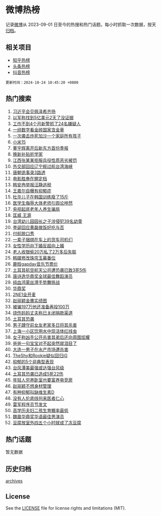 # 微博热榜

记录[微博](https://www.weibo.com)从 2023-09-01 日至今的热搜和热门话题。每小时抓取一次数据，按天[归档](archives)。

## 相关项目

- [知乎热榜](https://github.com/hotarchive/zhihu)
- [头条热榜](https://github.com/hotarchive/toutiao)
- [抖音热榜](https://github.com/hotarchive/douyin)


`更新时间：2024-10-24 10:45:20 +0800`

## 热门搜索

1. [习近平会见佩泽希齐扬](https://m.weibo.cn/search?containerid=100103type%3D1%26t%3D10%26q%3D%23%E4%B9%A0%E8%BF%91%E5%B9%B3%E4%BC%9A%E8%A7%81%E4%BD%A9%E6%B3%BD%E5%B8%8C%E9%BD%90%E6%89%AC%23&stream_entry_id=51&isnewpage=1&extparam=seat%3D1%26filter_type%3Drealtimehot%26stream_entry_id%3D51%26c_type%3D51%26pos%3D0%26q%3D%2523%25E4%25B9%25A0%25E8%25BF%2591%25E5%25B9%25B3%25E4%25BC%259A%25E8%25A7%2581%25E4%25BD%25A9%25E6%25B3%25BD%25E5%25B8%258C%25E9%25BD%2590%25E6%2589%25AC%2523%26cate%3D10103%26dgr%3D0%26display_time%3D1729737919%26pre_seqid%3D17297379193540400361679)
1. [以军称找到5亿美元2天了没证据](https://m.weibo.cn/search?containerid=100103type%3D1%26t%3D10%26q%3D%23%E4%BB%A5%E5%86%9B%E7%A7%B0%E6%89%BE%E5%88%B05%E4%BA%BF%E7%BE%8E%E5%85%832%E5%A4%A9%E4%BA%86%E6%B2%A1%E8%AF%81%E6%8D%AE%23&stream_entry_id=31&isnewpage=1&extparam=seat%3D1%26lcate%3D5001%26c_type%3D31%26cate%3D5001%26dgr%3D0%26band_rank%3D1%26realpos%3D1%26stream_entry_id%3D31%26flag%3D1%26pos%3D0%26filter_type%3Drealtimehot%26q%3D%2523%25E4%25BB%25A5%25E5%2586%259B%25E7%25A7%25B0%25E6%2589%25BE%25E5%2588%25B05%25E4%25BA%25BF%25E7%25BE%258E%25E5%2585%25832%25E5%25A4%25A9%25E4%25BA%2586%25E6%25B2%25A1%25E8%25AF%2581%25E6%258D%25AE%2523%26display_time%3D1729737919%26pre_seqid%3D17297379193540400361679)
1. [工作不到4个月新警抓了24名嫌疑人](https://m.weibo.cn/search?containerid=100103type%3D1%26t%3D10%26q%3D%23%E5%B7%A5%E4%BD%9C%E4%B8%8D%E5%88%B04%E4%B8%AA%E6%9C%88%E6%96%B0%E8%AD%A6%E6%8A%93%E4%BA%8624%E5%90%8D%E5%AB%8C%E7%96%91%E4%BA%BA%23&stream_entry_id=31&isnewpage=1&extparam=seat%3D1%26lcate%3D5001%26c_type%3D31%26cate%3D5001%26dgr%3D0%26band_rank%3D2%26realpos%3D2%26stream_entry_id%3D31%26flag%3D1%26pos%3D1%26filter_type%3Drealtimehot%26q%3D%2523%25E5%25B7%25A5%25E4%25BD%259C%25E4%25B8%258D%25E5%2588%25B04%25E4%25B8%25AA%25E6%259C%2588%25E6%2596%25B0%25E8%25AD%25A6%25E6%258A%2593%25E4%25BA%258624%25E5%2590%258D%25E5%25AB%258C%25E7%2596%2591%25E4%25BA%25BA%2523%26display_time%3D1729737919%26pre_seqid%3D17297379193540400361679)
1. [一组数字看金砖国家含金量](https://m.weibo.cn/search?containerid=100103type%3D1%26t%3D10%26q%3D%23%E4%B8%80%E7%BB%84%E6%95%B0%E5%AD%97%E7%9C%8B%E9%87%91%E7%A0%96%E5%9B%BD%E5%AE%B6%E5%90%AB%E9%87%91%E9%87%8F%23&stream_entry_id=31&isnewpage=1&extparam=seat%3D1%26lcate%3D5001%26c_type%3D31%26cate%3D5001%26dgr%3D0%26band_rank%3D3%26realpos%3D3%26stream_entry_id%3D31%26flag%3D0%26pos%3D2%26filter_type%3Drealtimehot%26q%3D%2523%25E4%25B8%2580%25E7%25BB%2584%25E6%2595%25B0%25E5%25AD%2597%25E7%259C%258B%25E9%2587%2591%25E7%25A0%2596%25E5%259B%25BD%25E5%25AE%25B6%25E5%2590%25AB%25E9%2587%2591%25E9%2587%258F%2523%26display_time%3D1729737919%26pre_seqid%3D17297379193540400361679)
1. [一次袭击炸死加沙一个家庭所有孩子](https://m.weibo.cn/search?containerid=100103type%3D1%26t%3D10%26q%3D%23%E4%B8%80%E6%AC%A1%E8%A2%AD%E5%87%BB%E7%82%B8%E6%AD%BB%E5%8A%A0%E6%B2%99%E4%B8%80%E4%B8%AA%E5%AE%B6%E5%BA%AD%E6%89%80%E6%9C%89%E5%AD%A9%E5%AD%90%23&stream_entry_id=31&isnewpage=1&extparam=seat%3D1%26lcate%3D5001%26c_type%3D31%26cate%3D5001%26dgr%3D0%26band_rank%3D4%26realpos%3D4%26stream_entry_id%3D31%26flag%3D1%26pos%3D3%26filter_type%3Drealtimehot%26q%3D%2523%25E4%25B8%2580%25E6%25AC%25A1%25E8%25A2%25AD%25E5%2587%25BB%25E7%2582%25B8%25E6%25AD%25BB%25E5%258A%25A0%25E6%25B2%2599%25E4%25B8%2580%25E4%25B8%25AA%25E5%25AE%25B6%25E5%25BA%25AD%25E6%2589%2580%25E6%259C%2589%25E5%25AD%25A9%25E5%25AD%2590%2523%26display_time%3D1729737919%26pre_seqid%3D17297379193540400361679)
1. [小米15](https://m.weibo.cn/search?containerid=100103type%3D1%26t%3D10%26q%3D%23%E5%B0%8F%E7%B1%B315%23&stream_entry_id=31&isnewpage=1&extparam=seat%3D1%26lcate%3D5001%26c_type%3D31%26cate%3D5001%26dgr%3D0%26band_rank%3D5%26realpos%3D5%26stream_entry_id%3D31%26flag%3D1%26pos%3D4%26filter_type%3Drealtimehot%26q%3D%2523%25E5%25B0%258F%25E7%25B1%25B315%2523%26display_time%3D1729737919%26pre_seqid%3D17297379193540400361679)
1. [董宇辉离开后新东方首份季报](https://m.weibo.cn/search?containerid=100103type%3D1%26t%3D10%26q%3D%23%E8%91%A3%E5%AE%87%E8%BE%89%E7%A6%BB%E5%BC%80%E5%90%8E%E6%96%B0%E4%B8%9C%E6%96%B9%E9%A6%96%E4%BB%BD%E5%AD%A3%E6%8A%A5%23&stream_entry_id=31&isnewpage=1&extparam=seat%3D1%26lcate%3D5001%26c_type%3D31%26cate%3D5001%26dgr%3D0%26band_rank%3D6%26realpos%3D6%26stream_entry_id%3D31%26flag%3D1%26pos%3D5%26filter_type%3Drealtimehot%26q%3D%2523%25E8%2591%25A3%25E5%25AE%2587%25E8%25BE%2589%25E7%25A6%25BB%25E5%25BC%2580%25E5%2590%258E%25E6%2596%25B0%25E4%25B8%259C%25E6%2596%25B9%25E9%25A6%2596%25E4%25BB%25BD%25E5%25AD%25A3%25E6%258A%25A5%2523%26display_time%3D1729737919%26pre_seqid%3D17297379193540400361679)
1. [换新补贴折学家](https://m.weibo.cn/search?containerid=100103type%3D1%26t%3D10%26q%3D%23%E6%8D%A2%E6%96%B0%E8%A1%A5%E8%B4%B4%E6%8A%98%E5%AD%A6%E5%AE%B6%23&stream_entry_id=31&isnewpage=1&extparam=seat%3D1%26filter_type%3Drealtimehot%26adid%3D260183%26c_type%3D31%26cate%3D5001%26dgr%3D0%26band_rank%3D7%26stream_entry_id%3D31%26is_ad_pos%3D1%26pos%3D6%26topic_ad%3D1%26lcate%3D5001%26q%3D%2523%25E6%258D%25A2%25E6%2596%25B0%25E8%25A1%25A5%25E8%25B4%25B4%25E6%258A%2598%25E5%25AD%25A6%25E5%25AE%25B6%2523%26display_time%3D1729737919%26pre_seqid%3D17297379193540400361679)
1. [江西张某某拒服兵役性质恶劣被罚](https://m.weibo.cn/search?containerid=100103type%3D1%26t%3D10%26q%3D%23%E6%B1%9F%E8%A5%BF%E5%BC%A0%E6%9F%90%E6%9F%90%E6%8B%92%E6%9C%8D%E5%85%B5%E5%BD%B9%E6%80%A7%E8%B4%A8%E6%81%B6%E5%8A%A3%E8%A2%AB%E7%BD%9A%23&stream_entry_id=31&isnewpage=1&extparam=seat%3D1%26lcate%3D5001%26c_type%3D31%26cate%3D5001%26dgr%3D0%26band_rank%3D7%26realpos%3D7%26stream_entry_id%3D31%26flag%3D0%26pos%3D7%26filter_type%3Drealtimehot%26q%3D%2523%25E6%25B1%259F%25E8%25A5%25BF%25E5%25BC%25A0%25E6%259F%2590%25E6%259F%2590%25E6%258B%2592%25E6%259C%258D%25E5%2585%25B5%25E5%25BD%25B9%25E6%2580%25A7%25E8%25B4%25A8%25E6%2581%25B6%25E5%258A%25A3%25E8%25A2%25AB%25E7%25BD%259A%2523%26display_time%3D1729737919%26pre_seqid%3D17297379193540400361679)
1. [外交部回应辽宁舰过航台湾海峡](https://m.weibo.cn/search?containerid=100103type%3D1%26t%3D10%26q%3D%23%E5%A4%96%E4%BA%A4%E9%83%A8%E5%9B%9E%E5%BA%94%E8%BE%BD%E5%AE%81%E8%88%B0%E8%BF%87%E8%88%AA%E5%8F%B0%E6%B9%BE%E6%B5%B7%E5%B3%A1%23&stream_entry_id=31&isnewpage=1&extparam=seat%3D1%26lcate%3D5001%26c_type%3D31%26cate%3D5001%26dgr%3D0%26band_rank%3D8%26realpos%3D8%26stream_entry_id%3D31%26flag%3D0%26pos%3D8%26filter_type%3Drealtimehot%26q%3D%2523%25E5%25A4%2596%25E4%25BA%25A4%25E9%2583%25A8%25E5%259B%259E%25E5%25BA%2594%25E8%25BE%25BD%25E5%25AE%2581%25E8%2588%25B0%25E8%25BF%2587%25E8%2588%25AA%25E5%258F%25B0%25E6%25B9%25BE%25E6%25B5%25B7%25E5%25B3%25A1%2523%26display_time%3D1729737919%26pre_seqid%3D17297379193540400361679)
1. [唐朝诡事录3路透](https://m.weibo.cn/search?containerid=100103type%3D1%26t%3D10%26q%3D%23%E5%94%90%E6%9C%9D%E8%AF%A1%E4%BA%8B%E5%BD%953%E8%B7%AF%E9%80%8F%23&stream_entry_id=31&isnewpage=1&extparam=seat%3D1%26lcate%3D5001%26c_type%3D31%26cate%3D5001%26dgr%3D0%26band_rank%3D9%26realpos%3D9%26stream_entry_id%3D31%26flag%3D1%26pos%3D9%26filter_type%3Drealtimehot%26q%3D%2523%25E5%2594%2590%25E6%259C%259D%25E8%25AF%25A1%25E4%25BA%258B%25E5%25BD%25953%25E8%25B7%25AF%25E9%2580%258F%2523%26display_time%3D1729737919%26pre_seqid%3D17297379193540400361679)
1. [电影胜券在握定档](https://m.weibo.cn/search?containerid=100103type%3D1%26t%3D10%26q%3D%23%E7%94%B5%E5%BD%B1%E8%83%9C%E5%88%B8%E5%9C%A8%E6%8F%A1%E5%AE%9A%E6%A1%A3%23&stream_entry_id=31&isnewpage=1&extparam=seat%3D1%26lcate%3D5001%26c_type%3D31%26cate%3D5001%26dgr%3D0%26band_rank%3D10%26realpos%3D10%26stream_entry_id%3D31%26flag%3D1%26pos%3D10%26filter_type%3Drealtimehot%26q%3D%2523%25E7%2594%25B5%25E5%25BD%25B1%25E8%2583%259C%25E5%2588%25B8%25E5%259C%25A8%25E6%258F%25A1%25E5%25AE%259A%25E6%25A1%25A3%2523%26display_time%3D1729737919%26pre_seqid%3D17297379193540400361679)
1. [韩安冉举报汪静逃税](https://m.weibo.cn/search?containerid=100103type%3D1%26t%3D10%26q%3D%23%E9%9F%A9%E5%AE%89%E5%86%89%E4%B8%BE%E6%8A%A5%E6%B1%AA%E9%9D%99%E9%80%83%E7%A8%8E%23&stream_entry_id=31&isnewpage=1&extparam=seat%3D1%26lcate%3D5001%26c_type%3D31%26cate%3D5001%26dgr%3D0%26band_rank%3D11%26realpos%3D11%26stream_entry_id%3D31%26flag%3D1%26pos%3D11%26filter_type%3Drealtimehot%26q%3D%2523%25E9%259F%25A9%25E5%25AE%2589%25E5%2586%2589%25E4%25B8%25BE%25E6%258A%25A5%25E6%25B1%25AA%25E9%259D%2599%25E9%2580%2583%25E7%25A8%258E%2523%26display_time%3D1729737919%26pre_seqid%3D17297379193540400361679)
1. [王嘉尔自曝有抑郁症](https://m.weibo.cn/search?containerid=100103type%3D1%26t%3D10%26q%3D%23%E7%8E%8B%E5%98%89%E5%B0%94%E8%87%AA%E6%9B%9D%E6%9C%89%E6%8A%91%E9%83%81%E7%97%87%23&stream_entry_id=31&isnewpage=1&extparam=seat%3D1%26lcate%3D5001%26c_type%3D31%26cate%3D5001%26dgr%3D0%26band_rank%3D12%26realpos%3D12%26stream_entry_id%3D31%26flag%3D1%26pos%3D12%26filter_type%3Drealtimehot%26q%3D%2523%25E7%258E%258B%25E5%2598%2589%25E5%25B0%2594%25E8%2587%25AA%25E6%259B%259D%25E6%259C%2589%25E6%258A%2591%25E9%2583%2581%25E7%2597%2587%2523%26display_time%3D1729737919%26pre_seqid%3D17297379193540400361679)
1. [杜华儿子在韩国训练瘦了15斤](https://m.weibo.cn/search?containerid=100103type%3D1%26t%3D10%26q%3D%23%E6%9D%9C%E5%8D%8E%E5%84%BF%E5%AD%90%E5%9C%A8%E9%9F%A9%E5%9B%BD%E8%AE%AD%E7%BB%83%E7%98%A6%E4%BA%8615%E6%96%A4%23&stream_entry_id=31&isnewpage=1&extparam=seat%3D1%26lcate%3D5001%26c_type%3D31%26cate%3D5001%26dgr%3D0%26band_rank%3D13%26realpos%3D13%26stream_entry_id%3D31%26flag%3D1%26pos%3D13%26filter_type%3Drealtimehot%26q%3D%2523%25E6%259D%259C%25E5%258D%258E%25E5%2584%25BF%25E5%25AD%2590%25E5%259C%25A8%25E9%259F%25A9%25E5%259B%25BD%25E8%25AE%25AD%25E7%25BB%2583%25E7%2598%25A6%25E4%25BA%258615%25E6%2596%25A4%2523%26display_time%3D1729737919%26pre_seqid%3D17297379193540400361679)
1. [医学生侮辱大体老师引舆论哗然](https://m.weibo.cn/search?containerid=100103type%3D1%26t%3D10%26q%3D%23%E5%8C%BB%E5%AD%A6%E7%94%9F%E4%BE%AE%E8%BE%B1%E5%A4%A7%E4%BD%93%E8%80%81%E5%B8%88%E5%BC%95%E8%88%86%E8%AE%BA%E5%93%97%E7%84%B6%23&stream_entry_id=31&isnewpage=1&extparam=seat%3D1%26lcate%3D5001%26c_type%3D31%26cate%3D5001%26dgr%3D0%26band_rank%3D14%26realpos%3D14%26stream_entry_id%3D31%26flag%3D2%26pos%3D14%26filter_type%3Drealtimehot%26q%3D%2523%25E5%258C%25BB%25E5%25AD%25A6%25E7%2594%259F%25E4%25BE%25AE%25E8%25BE%25B1%25E5%25A4%25A7%25E4%25BD%2593%25E8%2580%2581%25E5%25B8%2588%25E5%25BC%2595%25E8%2588%2586%25E8%25AE%25BA%25E5%2593%2597%25E7%2584%25B6%2523%26display_time%3D1729737919%26pre_seqid%3D17297379193540400361679)
1. [央视起底老年人养生骗局](https://m.weibo.cn/search?containerid=100103type%3D1%26t%3D10%26q%3D%23%E5%A4%AE%E8%A7%86%E8%B5%B7%E5%BA%95%E8%80%81%E5%B9%B4%E4%BA%BA%E5%85%BB%E7%94%9F%E9%AA%97%E5%B1%80%23&stream_entry_id=31&isnewpage=1&extparam=seat%3D1%26lcate%3D5001%26c_type%3D31%26cate%3D5001%26dgr%3D0%26band_rank%3D15%26realpos%3D15%26stream_entry_id%3D31%26flag%3D1%26pos%3D15%26filter_type%3Drealtimehot%26q%3D%2523%25E5%25A4%25AE%25E8%25A7%2586%25E8%25B5%25B7%25E5%25BA%2595%25E8%2580%2581%25E5%25B9%25B4%25E4%25BA%25BA%25E5%2585%25BB%25E7%2594%259F%25E9%25AA%2597%25E5%25B1%2580%2523%26display_time%3D1729737919%26pre_seqid%3D17297379193540400361679)
1. [匡威 王源](https://m.weibo.cn/search?containerid=100103type%3D1%26t%3D10%26q%3D%E5%8C%A1%E5%A8%81+%E7%8E%8B%E6%BA%90&stream_entry_id=31&isnewpage=1&extparam=seat%3D1%26lcate%3D5001%26c_type%3D31%26cate%3D5001%26dgr%3D0%26band_rank%3D16%26realpos%3D16%26stream_entry_id%3D31%26flag%3D2%26pos%3D16%26filter_type%3Drealtimehot%26q%3D%25E5%258C%25A1%25E5%25A8%2581%2520%25E7%258E%258B%25E6%25BA%2590%26display_time%3D1729737919%26pre_seqid%3D17297379193540400361679)
1. [台湾幼儿园园长之子涉侵犯39名幼童](https://m.weibo.cn/search?containerid=100103type%3D1%26t%3D10%26q%3D%23%E5%8F%B0%E6%B9%BE%E5%B9%BC%E5%84%BF%E5%9B%AD%E5%9B%AD%E9%95%BF%E4%B9%8B%E5%AD%90%E6%B6%89%E4%BE%B5%E7%8A%AF39%E5%90%8D%E5%B9%BC%E7%AB%A5%23&stream_entry_id=31&isnewpage=1&extparam=seat%3D1%26lcate%3D5001%26c_type%3D31%26cate%3D5001%26dgr%3D0%26band_rank%3D17%26realpos%3D17%26stream_entry_id%3D31%26flag%3D0%26pos%3D17%26filter_type%3Drealtimehot%26q%3D%2523%25E5%258F%25B0%25E6%25B9%25BE%25E5%25B9%25BC%25E5%2584%25BF%25E5%259B%25AD%25E5%259B%25AD%25E9%2595%25BF%25E4%25B9%258B%25E5%25AD%2590%25E6%25B6%2589%25E4%25BE%25B5%25E7%258A%25AF39%25E5%2590%258D%25E5%25B9%25BC%25E7%25AB%25A5%2523%26display_time%3D1729737919%26pre_seqid%3D17297379193540400361679)
1. [李诞回应黄磊做饭好吃与否](https://m.weibo.cn/search?containerid=100103type%3D1%26t%3D10%26q%3D%23%E6%9D%8E%E8%AF%9E%E5%9B%9E%E5%BA%94%E9%BB%84%E7%A3%8A%E5%81%9A%E9%A5%AD%E5%A5%BD%E5%90%83%E4%B8%8E%E5%90%A6%23&stream_entry_id=31&isnewpage=1&extparam=seat%3D1%26lcate%3D5001%26c_type%3D31%26cate%3D5001%26dgr%3D0%26band_rank%3D18%26realpos%3D18%26stream_entry_id%3D31%26flag%3D2%26pos%3D18%26filter_type%3Drealtimehot%26q%3D%2523%25E6%259D%258E%25E8%25AF%259E%25E5%259B%259E%25E5%25BA%2594%25E9%25BB%2584%25E7%25A3%258A%25E5%2581%259A%25E9%25A5%25AD%25E5%25A5%25BD%25E5%2590%2583%25E4%25B8%258E%25E5%2590%25A6%2523%26display_time%3D1729737919%26pre_seqid%3D17297379193540400361679)
1. [付航脱口秀](https://m.weibo.cn/search?containerid=100103type%3D1%26t%3D10%26q%3D%E4%BB%98%E8%88%AA%E8%84%B1%E5%8F%A3%E7%A7%80&stream_entry_id=31&isnewpage=1&extparam=seat%3D1%26lcate%3D5001%26c_type%3D31%26cate%3D5001%26dgr%3D0%26band_rank%3D19%26realpos%3D19%26stream_entry_id%3D31%26flag%3D0%26pos%3D19%26filter_type%3Drealtimehot%26q%3D%25E4%25BB%2598%25E8%2588%25AA%25E8%2584%25B1%25E5%258F%25A3%25E7%25A7%2580%26display_time%3D1729737919%26pre_seqid%3D17297379193540400361679)
1. [一辈子捆绑在车上的货车司机们](https://m.weibo.cn/search?containerid=100103type%3D1%26t%3D10%26q%3D%23%E4%B8%80%E8%BE%88%E5%AD%90%E6%8D%86%E7%BB%91%E5%9C%A8%E8%BD%A6%E4%B8%8A%E7%9A%84%E8%B4%A7%E8%BD%A6%E5%8F%B8%E6%9C%BA%E4%BB%AC%23&stream_entry_id=31&isnewpage=1&extparam=seat%3D1%26lcate%3D5001%26c_type%3D31%26cate%3D5001%26dgr%3D0%26band_rank%3D20%26realpos%3D20%26stream_entry_id%3D31%26flag%3D1%26pos%3D20%26filter_type%3Drealtimehot%26q%3D%2523%25E4%25B8%2580%25E8%25BE%2588%25E5%25AD%2590%25E6%258D%2586%25E7%25BB%2591%25E5%259C%25A8%25E8%25BD%25A6%25E4%25B8%258A%25E7%259A%2584%25E8%25B4%25A7%25E8%25BD%25A6%25E5%258F%25B8%25E6%259C%25BA%25E4%25BB%25AC%2523%26display_time%3D1729737919%26pre_seqid%3D17297379193540400361679)
1. [女性学历向下婚反超向上婚](https://m.weibo.cn/search?containerid=100103type%3D1%26t%3D10%26q%3D%23%E5%A5%B3%E6%80%A7%E5%AD%A6%E5%8E%86%E5%90%91%E4%B8%8B%E5%A9%9A%E5%8F%8D%E8%B6%85%E5%90%91%E4%B8%8A%E5%A9%9A%23&stream_entry_id=31&isnewpage=1&extparam=seat%3D1%26lcate%3D5001%26c_type%3D31%26cate%3D5001%26dgr%3D0%26band_rank%3D21%26realpos%3D21%26stream_entry_id%3D31%26flag%3D1%26pos%3D21%26filter_type%3Drealtimehot%26q%3D%2523%25E5%25A5%25B3%25E6%2580%25A7%25E5%25AD%25A6%25E5%258E%2586%25E5%2590%2591%25E4%25B8%258B%25E5%25A9%259A%25E5%258F%258D%25E8%25B6%2585%25E5%2590%2591%25E4%25B8%258A%25E5%25A9%259A%2523%26display_time%3D1729737919%26pre_seqid%3D17297379193540400361679)
1. [老人收银偷20万私了2万多后失联](https://m.weibo.cn/search?containerid=100103type%3D1%26t%3D10%26q%3D%23%E8%80%81%E4%BA%BA%E6%94%B6%E9%93%B6%E5%81%B720%E4%B8%87%E7%A7%81%E4%BA%862%E4%B8%87%E5%A4%9A%E5%90%8E%E5%A4%B1%E8%81%94%23&stream_entry_id=31&isnewpage=1&extparam=seat%3D1%26lcate%3D5001%26c_type%3D31%26cate%3D5001%26dgr%3D0%26band_rank%3D22%26realpos%3D22%26stream_entry_id%3D31%26flag%3D1%26pos%3D22%26filter_type%3Drealtimehot%26q%3D%2523%25E8%2580%2581%25E4%25BA%25BA%25E6%2594%25B6%25E9%2593%25B6%25E5%2581%25B720%25E4%25B8%2587%25E7%25A7%2581%25E4%25BA%25862%25E4%25B8%2587%25E5%25A4%259A%25E5%2590%258E%25E5%25A4%25B1%25E8%2581%2594%2523%26display_time%3D1729737919%26pre_seqid%3D17297379193540400361679)
1. [韩媒修改珠帘玉幕番位](https://m.weibo.cn/search?containerid=100103type%3D1%26t%3D10%26q%3D%23%E9%9F%A9%E5%AA%92%E4%BF%AE%E6%94%B9%E7%8F%A0%E5%B8%98%E7%8E%89%E5%B9%95%E7%95%AA%E4%BD%8D%23&stream_entry_id=31&isnewpage=1&extparam=seat%3D1%26lcate%3D5001%26c_type%3D31%26cate%3D5001%26dgr%3D0%26band_rank%3D23%26realpos%3D23%26stream_entry_id%3D31%26flag%3D1%26pos%3D23%26filter_type%3Drealtimehot%26q%3D%2523%25E9%259F%25A9%25E5%25AA%2592%25E4%25BF%25AE%25E6%2594%25B9%25E7%258F%25A0%25E5%25B8%2598%25E7%258E%2589%25E5%25B9%2595%25E7%2595%25AA%25E4%25BD%258D%2523%26display_time%3D1729737919%26pre_seqid%3D17297379193540400361679)
1. [鹿晗gapday音乐节票价](https://m.weibo.cn/search?containerid=100103type%3D1%26t%3D10%26q%3D%23%E9%B9%BF%E6%99%97gapday%E9%9F%B3%E4%B9%90%E8%8A%82%E7%A5%A8%E4%BB%B7%23&stream_entry_id=31&isnewpage=1&extparam=seat%3D1%26lcate%3D5001%26c_type%3D31%26cate%3D5001%26dgr%3D0%26band_rank%3D24%26realpos%3D24%26stream_entry_id%3D31%26flag%3D0%26pos%3D24%26filter_type%3Drealtimehot%26q%3D%2523%25E9%25B9%25BF%25E6%2599%2597gapday%25E9%259F%25B3%25E4%25B9%2590%25E8%258A%2582%25E7%25A5%25A8%25E4%25BB%25B7%2523%26display_time%3D1729737919%26pre_seqid%3D17297379193540400361679)
1. [土耳其航空航天公司遭恐袭已致3死5伤](https://m.weibo.cn/search?containerid=100103type%3D1%26t%3D10%26q%3D%23%E5%9C%9F%E8%80%B3%E5%85%B6%E8%88%AA%E7%A9%BA%E8%88%AA%E5%A4%A9%E5%85%AC%E5%8F%B8%E9%81%AD%E6%81%90%E8%A2%AD%E5%B7%B2%E8%87%B43%E6%AD%BB5%E4%BC%A4%23&stream_entry_id=31&isnewpage=1&extparam=seat%3D1%26lcate%3D5001%26c_type%3D31%26cate%3D5001%26dgr%3D0%26band_rank%3D25%26realpos%3D25%26stream_entry_id%3D31%26flag%3D1%26pos%3D25%26filter_type%3Drealtimehot%26q%3D%2523%25E5%259C%259F%25E8%2580%25B3%25E5%2585%25B6%25E8%2588%25AA%25E7%25A9%25BA%25E8%2588%25AA%25E5%25A4%25A9%25E5%2585%25AC%25E5%258F%25B8%25E9%2581%25AD%25E6%2581%2590%25E8%25A2%25AD%25E5%25B7%25B2%25E8%2587%25B43%25E6%25AD%25BB5%25E4%25BC%25A4%2523%26display_time%3D1729737919%26pre_seqid%3D17297379193540400361679)
1. [唐诗逸华鼎奖全球最佳舞蹈演员](https://m.weibo.cn/search?containerid=100103type%3D1%26t%3D10%26q%3D%23%E5%94%90%E8%AF%97%E9%80%B8%E5%8D%8E%E9%BC%8E%E5%A5%96%E5%85%A8%E7%90%83%E6%9C%80%E4%BD%B3%E8%88%9E%E8%B9%88%E6%BC%94%E5%91%98%23&stream_entry_id=31&isnewpage=1&extparam=seat%3D1%26lcate%3D5001%26c_type%3D31%26cate%3D5001%26dgr%3D0%26band_rank%3D26%26realpos%3D26%26stream_entry_id%3D31%26flag%3D1%26pos%3D26%26filter_type%3Drealtimehot%26q%3D%2523%25E5%2594%2590%25E8%25AF%2597%25E9%2580%25B8%25E5%258D%258E%25E9%25BC%258E%25E5%25A5%2596%25E5%2585%25A8%25E7%2590%2583%25E6%259C%2580%25E4%25BD%25B3%25E8%2588%259E%25E8%25B9%2588%25E6%25BC%2594%25E5%2591%2598%2523%26display_time%3D1729737919%26pre_seqid%3D17297379193540400361679)
1. [纯血鸿蒙丝滑手势舞挑战](https://m.weibo.cn/search?containerid=100103type%3D1%26t%3D10%26q%3D%23%E7%BA%AF%E8%A1%80%E9%B8%BF%E8%92%99%E4%B8%9D%E6%BB%91%E6%89%8B%E5%8A%BF%E8%88%9E%E6%8C%91%E6%88%98%23&stream_entry_id=31&isnewpage=1&extparam=seat%3D1%26filter_type%3Drealtimehot%26adid%3D260086%26c_type%3D31%26cate%3D5001%26dgr%3D0%26band_rank%3D27%26realpos%3D27%26stream_entry_id%3D31%26flag%3D0%26pos%3D27%26lcate%3D5001%26q%3D%2523%25E7%25BA%25AF%25E8%25A1%2580%25E9%25B8%25BF%25E8%2592%2599%25E4%25B8%259D%25E6%25BB%2591%25E6%2589%258B%25E5%258A%25BF%25E8%2588%259E%25E6%258C%2591%25E6%2588%2598%2523%26display_time%3D1729737919%26pre_seqid%3D17297379193540400361679)
1. [华鼎奖](https://m.weibo.cn/search?containerid=100103type%3D1%26t%3D10%26q%3D%E5%8D%8E%E9%BC%8E%E5%A5%96&stream_entry_id=31&isnewpage=1&extparam=seat%3D1%26lcate%3D5001%26c_type%3D31%26cate%3D5001%26dgr%3D0%26band_rank%3D28%26realpos%3D28%26stream_entry_id%3D31%26flag%3D0%26pos%3D28%26filter_type%3Drealtimehot%26q%3D%25E5%258D%258E%25E9%25BC%258E%25E5%25A5%2596%26display_time%3D1729737919%26pre_seqid%3D17297379193540400361679)
1. [2NE1全开麦](https://m.weibo.cn/search?containerid=100103type%3D1%26t%3D10%26q%3D2NE1%E5%85%A8%E5%BC%80%E9%BA%A6&stream_entry_id=31&isnewpage=1&extparam=seat%3D1%26lcate%3D5001%26c_type%3D31%26cate%3D5001%26dgr%3D0%26band_rank%3D29%26realpos%3D29%26stream_entry_id%3D31%26flag%3D1%26pos%3D29%26filter_type%3Drealtimehot%26q%3D2NE1%25E5%2585%25A8%25E5%25BC%2580%25E9%25BA%25A6%26display_time%3D1729737919%26pre_seqid%3D17297379193540400361679)
1. [赵丽颖金鹰实绩图](https://m.weibo.cn/search?containerid=100103type%3D1%26t%3D10%26q%3D%23%E8%B5%B5%E4%B8%BD%E9%A2%96%E9%87%91%E9%B9%B0%E5%AE%9E%E7%BB%A9%E5%9B%BE%23&stream_entry_id=31&isnewpage=1&extparam=seat%3D1%26lcate%3D5001%26c_type%3D31%26cate%3D5001%26dgr%3D0%26band_rank%3D30%26realpos%3D30%26stream_entry_id%3D31%26flag%3D0%26pos%3D30%26filter_type%3Drealtimehot%26q%3D%2523%25E8%25B5%25B5%25E4%25B8%25BD%25E9%25A2%2596%25E9%2587%2591%25E9%25B9%25B0%25E5%25AE%259E%25E7%25BB%25A9%25E5%259B%25BE%2523%26display_time%3D1729737919%26pre_seqid%3D17297379193540400361679)
1. [被骗197万他还准备再投100万](https://m.weibo.cn/search?containerid=100103type%3D1%26t%3D10%26q%3D%23%E8%A2%AB%E9%AA%97197%E4%B8%87%E4%BB%96%E8%BF%98%E5%87%86%E5%A4%87%E5%86%8D%E6%8A%95100%E4%B8%87%23&stream_entry_id=31&isnewpage=1&extparam=seat%3D1%26lcate%3D5001%26c_type%3D31%26cate%3D5001%26dgr%3D0%26band_rank%3D31%26realpos%3D31%26stream_entry_id%3D31%26flag%3D1%26pos%3D31%26filter_type%3Drealtimehot%26q%3D%2523%25E8%25A2%25AB%25E9%25AA%2597197%25E4%25B8%2587%25E4%25BB%2596%25E8%25BF%2598%25E5%2587%2586%25E5%25A4%2587%25E5%2586%258D%25E6%258A%2595100%25E4%25B8%2587%2523%26display_time%3D1729737919%26pre_seqid%3D17297379193540400361679)
1. [烧伤妈妈丈夫称已关闭捐款渠道](https://m.weibo.cn/search?containerid=100103type%3D1%26t%3D10%26q%3D%23%E7%83%A7%E4%BC%A4%E5%A6%88%E5%A6%88%E4%B8%88%E5%A4%AB%E7%A7%B0%E5%B7%B2%E5%85%B3%E9%97%AD%E6%8D%90%E6%AC%BE%E6%B8%A0%E9%81%93%23&stream_entry_id=31&isnewpage=1&extparam=seat%3D1%26lcate%3D5001%26c_type%3D31%26cate%3D5001%26dgr%3D0%26band_rank%3D32%26realpos%3D32%26stream_entry_id%3D31%26flag%3D1%26pos%3D32%26filter_type%3Drealtimehot%26q%3D%2523%25E7%2583%25A7%25E4%25BC%25A4%25E5%25A6%2588%25E5%25A6%2588%25E4%25B8%2588%25E5%25A4%25AB%25E7%25A7%25B0%25E5%25B7%25B2%25E5%2585%25B3%25E9%2597%25AD%25E6%258D%2590%25E6%25AC%25BE%25E6%25B8%25A0%25E9%2581%2593%2523%26display_time%3D1729737919%26pre_seqid%3D17297379193540400361679)
1. [土耳其恐袭](https://m.weibo.cn/search?containerid=100103type%3D1%26t%3D10%26q%3D%23%E5%9C%9F%E8%80%B3%E5%85%B6%E6%81%90%E8%A2%AD%23&stream_entry_id=31&isnewpage=1&extparam=seat%3D1%26lcate%3D5001%26c_type%3D31%26cate%3D5001%26dgr%3D0%26band_rank%3D33%26realpos%3D33%26stream_entry_id%3D31%26flag%3D0%26pos%3D33%26filter_type%3Drealtimehot%26q%3D%2523%25E5%259C%259F%25E8%2580%25B3%25E5%2585%25B6%25E6%2581%2590%25E8%25A2%25AD%2523%26display_time%3D1729737919%26pre_seqid%3D17297379193540400361679)
1. [男子蹲守前女友老家多日将其杀害](https://m.weibo.cn/search?containerid=100103type%3D1%26t%3D10%26q%3D%23%E7%94%B7%E5%AD%90%E8%B9%B2%E5%AE%88%E5%89%8D%E5%A5%B3%E5%8F%8B%E8%80%81%E5%AE%B6%E5%A4%9A%E6%97%A5%E5%B0%86%E5%85%B6%E6%9D%80%E5%AE%B3%23&stream_entry_id=31&isnewpage=1&extparam=seat%3D1%26lcate%3D5001%26c_type%3D31%26cate%3D5001%26dgr%3D0%26band_rank%3D34%26realpos%3D34%26stream_entry_id%3D31%26flag%3D0%26pos%3D34%26filter_type%3Drealtimehot%26q%3D%2523%25E7%2594%25B7%25E5%25AD%2590%25E8%25B9%25B2%25E5%25AE%2588%25E5%2589%258D%25E5%25A5%25B3%25E5%258F%258B%25E8%2580%2581%25E5%25AE%25B6%25E5%25A4%259A%25E6%2597%25A5%25E5%25B0%2586%25E5%2585%25B6%25E6%259D%2580%25E5%25AE%25B3%2523%26display_time%3D1729737919%26pre_seqid%3D17297379193540400361679)
1. [上海一小区饮用水中现活体红线虫](https://m.weibo.cn/search?containerid=100103type%3D1%26t%3D10%26q%3D%23%E4%B8%8A%E6%B5%B7%E4%B8%80%E5%B0%8F%E5%8C%BA%E9%A5%AE%E7%94%A8%E6%B0%B4%E4%B8%AD%E7%8E%B0%E6%B4%BB%E4%BD%93%E7%BA%A2%E7%BA%BF%E8%99%AB%23&stream_entry_id=31&isnewpage=1&extparam=seat%3D1%26lcate%3D5001%26c_type%3D31%26cate%3D5001%26dgr%3D0%26band_rank%3D35%26realpos%3D35%26stream_entry_id%3D31%26flag%3D0%26pos%3D35%26filter_type%3Drealtimehot%26q%3D%2523%25E4%25B8%258A%25E6%25B5%25B7%25E4%25B8%2580%25E5%25B0%258F%25E5%258C%25BA%25E9%25A5%25AE%25E7%2594%25A8%25E6%25B0%25B4%25E4%25B8%25AD%25E7%258E%25B0%25E6%25B4%25BB%25E4%25BD%2593%25E7%25BA%25A2%25E7%25BA%25BF%25E8%2599%25AB%2523%26display_time%3D1729737919%26pre_seqid%3D17297379193540400361679)
1. [女子称凶手公开杀害其弟后还向周围炫耀](https://m.weibo.cn/search?containerid=100103type%3D1%26t%3D10%26q%3D%23%E5%A5%B3%E5%AD%90%E7%A7%B0%E5%87%B6%E6%89%8B%E5%85%AC%E5%BC%80%E6%9D%80%E5%AE%B3%E5%85%B6%E5%BC%9F%E5%90%8E%E8%BF%98%E5%90%91%E5%91%A8%E5%9B%B4%E7%82%AB%E8%80%80%23&stream_entry_id=31&isnewpage=1&extparam=seat%3D1%26lcate%3D5001%26c_type%3D31%26cate%3D5001%26dgr%3D0%26band_rank%3D36%26realpos%3D36%26stream_entry_id%3D31%26flag%3D0%26pos%3D36%26filter_type%3Drealtimehot%26q%3D%2523%25E5%25A5%25B3%25E5%25AD%2590%25E7%25A7%25B0%25E5%2587%25B6%25E6%2589%258B%25E5%2585%25AC%25E5%25BC%2580%25E6%259D%2580%25E5%25AE%25B3%25E5%2585%25B6%25E5%25BC%259F%25E5%2590%258E%25E8%25BF%2598%25E5%2590%2591%25E5%2591%25A8%25E5%259B%25B4%25E7%2582%25AB%25E8%2580%2580%2523%26display_time%3D1729737919%26pre_seqid%3D17297379193540400361679)
1. [爸爸一句宝宝对不起突然就泪目了](https://m.weibo.cn/search?containerid=100103type%3D1%26t%3D10%26q%3D%23%E7%88%B8%E7%88%B8%E4%B8%80%E5%8F%A5%E5%AE%9D%E5%AE%9D%E5%AF%B9%E4%B8%8D%E8%B5%B7%E7%AA%81%E7%84%B6%E5%B0%B1%E6%B3%AA%E7%9B%AE%E4%BA%86%23&stream_entry_id=31&isnewpage=1&extparam=seat%3D1%26lcate%3D5001%26c_type%3D31%26cate%3D5001%26dgr%3D0%26band_rank%3D37%26realpos%3D37%26stream_entry_id%3D31%26flag%3D0%26pos%3D37%26filter_type%3Drealtimehot%26q%3D%2523%25E7%2588%25B8%25E7%2588%25B8%25E4%25B8%2580%25E5%258F%25A5%25E5%25AE%259D%25E5%25AE%259D%25E5%25AF%25B9%25E4%25B8%258D%25E8%25B5%25B7%25E7%25AA%2581%25E7%2584%25B6%25E5%25B0%25B1%25E6%25B3%25AA%25E7%259B%25AE%25E4%25BA%2586%2523%26display_time%3D1729737919%26pre_seqid%3D17297379193540400361679)
1. [大连一男子在水产市场遭杀害](https://m.weibo.cn/search?containerid=100103type%3D1%26t%3D10%26q%3D%23%E5%A4%A7%E8%BF%9E%E4%B8%80%E7%94%B7%E5%AD%90%E5%9C%A8%E6%B0%B4%E4%BA%A7%E5%B8%82%E5%9C%BA%E9%81%AD%E6%9D%80%E5%AE%B3%23&stream_entry_id=31&isnewpage=1&extparam=seat%3D1%26lcate%3D5001%26c_type%3D31%26cate%3D5001%26dgr%3D0%26band_rank%3D38%26realpos%3D38%26stream_entry_id%3D31%26flag%3D0%26pos%3D38%26filter_type%3Drealtimehot%26q%3D%2523%25E5%25A4%25A7%25E8%25BF%259E%25E4%25B8%2580%25E7%2594%25B7%25E5%25AD%2590%25E5%259C%25A8%25E6%25B0%25B4%25E4%25BA%25A7%25E5%25B8%2582%25E5%259C%25BA%25E9%2581%25AD%25E6%259D%2580%25E5%25AE%25B3%2523%26display_time%3D1729737919%26pre_seqid%3D17297379193540400361679)
1. [TheShy和Rookie疑似回归iG](https://m.weibo.cn/search?containerid=100103type%3D1%26t%3D10%26q%3D%23TheShy%E5%92%8CRookie%E7%96%91%E4%BC%BC%E5%9B%9E%E5%BD%92iG%23&stream_entry_id=31&isnewpage=1&extparam=seat%3D1%26lcate%3D5001%26c_type%3D31%26cate%3D5001%26dgr%3D0%26band_rank%3D39%26realpos%3D39%26stream_entry_id%3D31%26flag%3D1%26pos%3D39%26filter_type%3Drealtimehot%26q%3D%2523TheShy%25E5%2592%258CRookie%25E7%2596%2591%25E4%25BC%25BC%25E5%259B%259E%25E5%25BD%2592iG%2523%26display_time%3D1729737919%26pre_seqid%3D17297379193540400361679)
1. [抑郁的5个非典型表现](https://m.weibo.cn/search?containerid=100103type%3D1%26t%3D10%26q%3D%23%E6%8A%91%E9%83%81%E7%9A%845%E4%B8%AA%E9%9D%9E%E5%85%B8%E5%9E%8B%E8%A1%A8%E7%8E%B0%23&stream_entry_id=31&isnewpage=1&extparam=seat%3D1%26lcate%3D5001%26c_type%3D31%26cate%3D5001%26dgr%3D0%26band_rank%3D40%26realpos%3D40%26stream_entry_id%3D31%26flag%3D0%26pos%3D40%26filter_type%3Drealtimehot%26q%3D%2523%25E6%258A%2591%25E9%2583%2581%25E7%259A%25845%25E4%25B8%25AA%25E9%259D%259E%25E5%2585%25B8%25E5%259E%258B%25E8%25A1%25A8%25E7%258E%25B0%2523%26display_time%3D1729737919%26pre_seqid%3D17297379193540400361679)
1. [台风潭美最强或达强台风级](https://m.weibo.cn/search?containerid=100103type%3D1%26t%3D10%26q%3D%23%E5%8F%B0%E9%A3%8E%E6%BD%AD%E7%BE%8E%E6%9C%80%E5%BC%BA%E6%88%96%E8%BE%BE%E5%BC%BA%E5%8F%B0%E9%A3%8E%E7%BA%A7%23&stream_entry_id=31&isnewpage=1&extparam=seat%3D1%26lcate%3D5001%26c_type%3D31%26cate%3D5001%26dgr%3D0%26band_rank%3D41%26realpos%3D41%26stream_entry_id%3D31%26flag%3D0%26pos%3D41%26filter_type%3Drealtimehot%26q%3D%2523%25E5%258F%25B0%25E9%25A3%258E%25E6%25BD%25AD%25E7%25BE%258E%25E6%259C%2580%25E5%25BC%25BA%25E6%2588%2596%25E8%25BE%25BE%25E5%25BC%25BA%25E5%258F%25B0%25E9%25A3%258E%25E7%25BA%25A7%2523%26display_time%3D1729737919%26pre_seqid%3D17297379193540400361679)
1. [土耳其恐袭已造成5死22伤](https://m.weibo.cn/search?containerid=100103type%3D1%26t%3D10%26q%3D%23%E5%9C%9F%E8%80%B3%E5%85%B6%E6%81%90%E8%A2%AD%E5%B7%B2%E9%80%A0%E6%88%905%E6%AD%BB22%E4%BC%A4%23&stream_entry_id=31&isnewpage=1&extparam=seat%3D1%26lcate%3D5001%26c_type%3D31%26cate%3D5001%26dgr%3D0%26band_rank%3D42%26realpos%3D42%26stream_entry_id%3D31%26flag%3D0%26pos%3D42%26filter_type%3Drealtimehot%26q%3D%2523%25E5%259C%259F%25E8%2580%25B3%25E5%2585%25B6%25E6%2581%2590%25E8%25A2%25AD%25E5%25B7%25B2%25E9%2580%25A0%25E6%2588%25905%25E6%25AD%25BB22%25E4%25BC%25A4%2523%26display_time%3D1729737919%26pre_seqid%3D17297379193540400361679)
1. [年轻人穷养卧室也要富养电竞房](https://m.weibo.cn/search?containerid=100103type%3D1%26t%3D10%26q%3D%23%E5%B9%B4%E8%BD%BB%E4%BA%BA%E7%A9%B7%E5%85%BB%E5%8D%A7%E5%AE%A4%E4%B9%9F%E8%A6%81%E5%AF%8C%E5%85%BB%E7%94%B5%E7%AB%9E%E6%88%BF%23&stream_entry_id=31&isnewpage=1&extparam=seat%3D1%26lcate%3D5001%26c_type%3D31%26cate%3D5001%26dgr%3D0%26band_rank%3D43%26realpos%3D43%26stream_entry_id%3D31%26flag%3D0%26pos%3D43%26filter_type%3Drealtimehot%26q%3D%2523%25E5%25B9%25B4%25E8%25BD%25BB%25E4%25BA%25BA%25E7%25A9%25B7%25E5%2585%25BB%25E5%258D%25A7%25E5%25AE%25A4%25E4%25B9%259F%25E8%25A6%2581%25E5%25AF%258C%25E5%2585%25BB%25E7%2594%25B5%25E7%25AB%259E%25E6%2588%25BF%2523%26display_time%3D1729737919%26pre_seqid%3D17297379193540400361679)
1. [赵丽颖不想身材管理](https://m.weibo.cn/search?containerid=100103type%3D1%26t%3D10%26q%3D%23%E8%B5%B5%E4%B8%BD%E9%A2%96%E4%B8%8D%E6%83%B3%E8%BA%AB%E6%9D%90%E7%AE%A1%E7%90%86%23&stream_entry_id=31&isnewpage=1&extparam=seat%3D1%26lcate%3D5001%26c_type%3D31%26cate%3D5001%26dgr%3D0%26band_rank%3D44%26realpos%3D44%26stream_entry_id%3D31%26flag%3D0%26pos%3D44%26filter_type%3Drealtimehot%26q%3D%2523%25E8%25B5%25B5%25E4%25B8%25BD%25E9%25A2%2596%25E4%25B8%258D%25E6%2583%25B3%25E8%25BA%25AB%25E6%259D%2590%25E7%25AE%25A1%25E7%2590%2586%2523%26display_time%3D1729737919%26pre_seqid%3D17297379193540400361679)
1. [有种抑郁叫缺维生素D](https://m.weibo.cn/search?containerid=100103type%3D1%26t%3D10%26q%3D%23%E6%9C%89%E7%A7%8D%E6%8A%91%E9%83%81%E5%8F%AB%E7%BC%BA%E7%BB%B4%E7%94%9F%E7%B4%A0D%23&stream_entry_id=31&isnewpage=1&extparam=seat%3D1%26lcate%3D5001%26c_type%3D31%26cate%3D5001%26dgr%3D0%26band_rank%3D45%26realpos%3D45%26stream_entry_id%3D31%26flag%3D0%26pos%3D45%26filter_type%3Drealtimehot%26q%3D%2523%25E6%259C%2589%25E7%25A7%258D%25E6%258A%2591%25E9%2583%2581%25E5%258F%25AB%25E7%25BC%25BA%25E7%25BB%25B4%25E7%2594%259F%25E7%25B4%25A0D%2523%26display_time%3D1729737919%26pre_seqid%3D17297379193540400361679)
1. [没有人伦底线何来医者仁心](https://m.weibo.cn/search?containerid=100103type%3D1%26t%3D10%26q%3D%E6%B2%A1%E6%9C%89%E4%BA%BA%E4%BC%A6%E5%BA%95%E7%BA%BF%E4%BD%95%E6%9D%A5%E5%8C%BB%E8%80%85%E4%BB%81%E5%BF%83&stream_entry_id=31&isnewpage=1&extparam=seat%3D1%26lcate%3D5001%26c_type%3D31%26cate%3D5001%26dgr%3D0%26band_rank%3D46%26realpos%3D46%26stream_entry_id%3D31%26flag%3D1%26pos%3D46%26filter_type%3Drealtimehot%26q%3D%25E6%25B2%25A1%25E6%259C%2589%25E4%25BA%25BA%25E4%25BC%25A6%25E5%25BA%2595%25E7%25BA%25BF%25E4%25BD%2595%25E6%259D%25A5%25E5%258C%25BB%25E8%2580%2585%25E4%25BB%2581%25E5%25BF%2583%26display_time%3D1729737919%26pre_seqid%3D17297379193540400361679)
1. [雷军程序员节发文](https://m.weibo.cn/search?containerid=100103type%3D1%26t%3D10%26q%3D%23%E9%9B%B7%E5%86%9B%E7%A8%8B%E5%BA%8F%E5%91%98%E8%8A%82%E5%8F%91%E6%96%87%23&stream_entry_id=31&isnewpage=1&extparam=seat%3D1%26lcate%3D5001%26c_type%3D31%26cate%3D5001%26dgr%3D0%26band_rank%3D47%26realpos%3D47%26stream_entry_id%3D31%26flag%3D1%26pos%3D47%26filter_type%3Drealtimehot%26q%3D%2523%25E9%259B%25B7%25E5%2586%259B%25E7%25A8%258B%25E5%25BA%258F%25E5%2591%2598%25E8%258A%2582%25E5%258F%2591%25E6%2596%2587%2523%26display_time%3D1729737919%26pre_seqid%3D17297379193540400361679)
1. [高学历夫妇二孩生育概率最低](https://m.weibo.cn/search?containerid=100103type%3D1%26t%3D10%26q%3D%23%E9%AB%98%E5%AD%A6%E5%8E%86%E5%A4%AB%E5%A6%87%E4%BA%8C%E5%AD%A9%E7%94%9F%E8%82%B2%E6%A6%82%E7%8E%87%E6%9C%80%E4%BD%8E%23&stream_entry_id=31&isnewpage=1&extparam=seat%3D1%26lcate%3D5001%26c_type%3D31%26cate%3D5001%26dgr%3D0%26band_rank%3D48%26realpos%3D48%26stream_entry_id%3D31%26flag%3D1%26pos%3D48%26filter_type%3Drealtimehot%26q%3D%2523%25E9%25AB%2598%25E5%25AD%25A6%25E5%258E%2586%25E5%25A4%25AB%25E5%25A6%2587%25E4%25BA%258C%25E5%25AD%25A9%25E7%2594%259F%25E8%2582%25B2%25E6%25A6%2582%25E7%258E%2587%25E6%259C%2580%25E4%25BD%258E%2523%26display_time%3D1729737919%26pre_seqid%3D17297379193540400361679)
1. [魏晨华鼎奖华语最佳男演员](https://m.weibo.cn/search?containerid=100103type%3D1%26t%3D10%26q%3D%23%E9%AD%8F%E6%99%A8%E5%8D%8E%E9%BC%8E%E5%A5%96%E5%8D%8E%E8%AF%AD%E6%9C%80%E4%BD%B3%E7%94%B7%E6%BC%94%E5%91%98%23&stream_entry_id=31&isnewpage=1&extparam=seat%3D1%26lcate%3D5001%26c_type%3D31%26cate%3D5001%26dgr%3D0%26band_rank%3D49%26realpos%3D49%26stream_entry_id%3D31%26flag%3D0%26pos%3D49%26filter_type%3Drealtimehot%26q%3D%2523%25E9%25AD%258F%25E6%2599%25A8%25E5%258D%258E%25E9%25BC%258E%25E5%25A5%2596%25E5%258D%258E%25E8%25AF%25AD%25E6%259C%2580%25E4%25BD%25B3%25E7%2594%25B7%25E6%25BC%2594%25E5%2591%2598%2523%26display_time%3D1729737919%26pre_seqid%3D17297379193540400361679)
1. [豆腐放室外四五个小时就成了冻豆腐](https://m.weibo.cn/search?containerid=100103type%3D1%26t%3D10%26q%3D%23%E8%B1%86%E8%85%90%E6%94%BE%E5%AE%A4%E5%A4%96%E5%9B%9B%E4%BA%94%E4%B8%AA%E5%B0%8F%E6%97%B6%E5%B0%B1%E6%88%90%E4%BA%86%E5%86%BB%E8%B1%86%E8%85%90%23&stream_entry_id=31&isnewpage=1&extparam=seat%3D1%26lcate%3D5001%26c_type%3D31%26cate%3D5001%26dgr%3D0%26band_rank%3D50%26realpos%3D50%26stream_entry_id%3D31%26flag%3D0%26pos%3D50%26filter_type%3Drealtimehot%26q%3D%2523%25E8%25B1%2586%25E8%2585%2590%25E6%2594%25BE%25E5%25AE%25A4%25E5%25A4%2596%25E5%259B%259B%25E4%25BA%2594%25E4%25B8%25AA%25E5%25B0%258F%25E6%2597%25B6%25E5%25B0%25B1%25E6%2588%2590%25E4%25BA%2586%25E5%2586%25BB%25E8%25B1%2586%25E8%2585%2590%2523%26display_time%3D1729737919%26pre_seqid%3D17297379193540400361679)

## 热门话题

暂无数据

## 历史归档

[archives](archives)

## License

See the [LICENSE](LICENSE) file for license rights and limitations (MIT).
